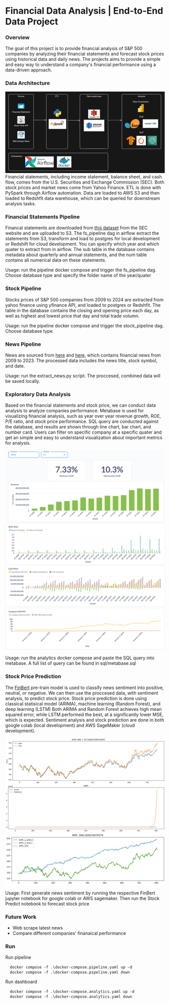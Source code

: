# Financial Data Analysis | End-to-End Data Project

### Overview
The goal of this project is to provide financial analysis of S&P 500 companies by analyzing their financial statements
and forecast stock prices using historical data and daily news. The projects aims to provide a simple and easy way to 
understand a company's financial performance using a data-driven approach.

### Data Architecture
![alt text](https://github.com/WeeFav/FinancialAnalysis/blob/main/github_images/pipeline.png?raw=true)
Financial statements, including income statement, balance sheet, and cash flow, comes from the U.S. Securities and Exchange Commission (SEC). Both stock prices and market news come from Yahoo Finance. ETL is done with PySpark through Airflow automation. Data are loaded to AWS S3 and then loaded to Redshfit data warehouse, which can be queried for downstream analysis tasks.

### Financial Statements Pipeline
Financal statements are downloaded from [this dataset](https://www.sec.gov/data-research/sec-markets-data/financial-statement-data-sets)
from the SEC website and are uploaded to S3. The fs_pipeline dag in airflow extract the statements from S3, transform and load to postgres for local development or Redshift for cloud development.
You can specify which year and which quater to extract from in airflow. 
The sub table in the database contains metadata about quarterly and annual statements, and the num table contains all numerical data on these statements.   

Usage: run the pipeline docker compose and trigger the fs_pipeline dag. Choose database type and specify the folder name of the year/quater

### Stock Pipeline
Stocks prices of S&P 500 companies from 2009 to 2024 are extracted from yahoo finance using yfinance API, and loaded to postgres or Redshfit. 
The table in the database contains the closing and opening price each day, as well as highest and lowest price that day and total trade volumn.

Usage: run the pipeline docker compose and trigger the stock_pipeline dag. Choose database type.

### News Pipeline
News are sourced from [here](https://huggingface.co/datasets/Zihan1004/FNSPID) and [here](https://www.kaggle.com/datasets/miguelaenlle/massive-stock-news-analysis-db-for-nlpbacktests/data), 
which contains financial news from 2009 to 2023. The processed data includes the news title, stock symbol, and date. 

Usage: run the extract_news.py script. The proccesed, combined data will be saved locally.

### Exploratory Data Analysis
Based on the financial statements and stock price, we can conduct data analysis to analyze companies performance.
Metabase is used for visualizing financial analysis, such as year over year revenue growth, ROE, P/E ratio, and stock price performance.
SQL query are conducted against the database, and results are shown through line chart, bar chart, and number card.
Users can filter on specific company at a specific quater and get an simple and easy to understand visualization about important metrics for analysis.

![alt text](https://github.com/WeeFav/FinancialAnalysis/blob/main/github_images/dashboard1.png?raw=true)
![alt text](https://github.com/WeeFav/FinancialAnalysis/blob/main/github_images/dashboard2.png?raw=true)
![alt text](https://github.com/WeeFav/FinancialAnalysis/blob/main/github_images/dashboard3.png?raw=true)

Usage: run the analytics docker compose and paste the SQL query into metabase. A full list of query can be found in sql/metabase.sql

### Stock Price Prediction
The [FinBert](https://huggingface.co/ProsusAI/finbert) pre-train model is used to classify news sentiment into positive, neutral, or negative.
We can then use the proccesed data, with sentiment analysis, to predict stock price.
Stock price prediction is done using classical statisical model (ARIMA), machine learning (Random Forest), and deep learning (LSTM)
Both ARIMA and Random Forest achieves high mean squared error, while LSTM performed the best, at a significantly lower MSE, which is expected.
Sentiment analysis and stock prediction are done in both google colab (local development) and AWS SageMaker (cloud development). 

![alt text](https://github.com/WeeFav/FinancialAnalysis/blob/main/github_images/lstm.png?raw=true)
![alt text](https://github.com/WeeFav/FinancialAnalysis/blob/main/github_images/ARIMA.png?raw=true)
![alt text](https://github.com/WeeFav/FinancialAnalysis/blob/main/github_images/RF.png?raw=true)

Usage: First generate news sentiment by running the respective FinBert jupyter notebook for google colab or AWS sagemaker. Then run the Stock Predict notebook to forecast stock price 

### Future Work
- Web scrape latest news
- Compare different companies' finanaical performance

### Run 
Run pipeline
```
  docker compose -f .\docker-compose.pipeline.yaml up -d
  docker compose -f .\docker-compose.pipeline.yaml down 
```

Run dashboard
```
  docker compose -f .\docker-compose.analytics.yaml up -d
  docker compose -f .\docker-compose.analytics.yaml down  
```